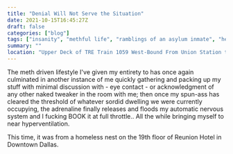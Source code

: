 ```yaml
---
title: "Denial Will Not Serve the Situation"
date: 2021-10-15T16:45:27Z
draft: false
categories: ["blog"]
tags: ["insanity", "methful life", "ramblings of an asylum inmate", "health"]
summary: ""
location: "Upper Deck of TRE Train 1059 West-Bound From Union Station to T&P Station."
---
```


The meth driven lifestyle I've given my entirety to has once again culminated in another instance of me quickly gathering and packing up my stuff with minimal discussion with - eye contact - or acknowledgment of any other naked tweaker in the room with me; then once my spun-ass has cleared the threshold of whatever sordid dwelling we were currently occupying, the adrenaline finally releases and floods my automatic nervous system and I fucking BOOK it at full throttle.. All the while bringing myself to near hyperventilation.

This time, it was from a homeless nest on the 19th floor of Reunion Hotel in Downtown Dallas.
